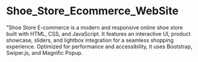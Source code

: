 # Shoe_Store_Ecommerce_WebSite
"Shoe Store E-commerce is a modern and responsive online shoe store built with HTML, CSS, and JavaScript. It features an interactive UI, product showcase, sliders, and lightbox integration for a seamless shopping experience. Optimized for performance and accessibility, it uses Bootstrap, Swiper.js, and Magnific Popup. 
